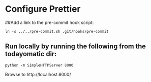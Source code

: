 # Configure Prettier

##Add a link to the pre-commit hook script:

`ln -s ../../pre-commit.sh .git/hooks/pre-commit`

## Run locally by running the following from the todayomatic dir:

`python -m SimpleHTTPServer 8000`

Browse to http://localhost:8000/